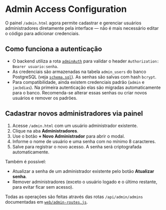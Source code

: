 # Admin Access Configuration

O painel `/admin.html` agora permite cadastrar e gerenciar usuários administradores diretamente pela interface — não é mais necessário editar o código para adicionar credenciais.

## Como funciona a autenticação

- O backend utiliza a rota [`adminAuth`](web/admin-routes.js) para validar o header `Authorization: Bearer usuario:senha`.
- As credenciais são armazenadas na tabela `admin_users` do banco PostgreSQL (veja [`schema.sql`](schema.sql)). As senhas são salvas com hash `bcrypt`.
- Para compatibilidade, ainda existem credenciais padrão (`admin` e `jacbdias`). Na primeira autenticação elas são migradas automaticamente para o banco. Recomenda-se alterar essas senhas ou criar novos usuários e remover os padrões.

## Cadastrar novos administradores via painel

1. Acesse `/admin.html` com um usuário administrador existente.
2. Clique na aba **Administradores**.
3. Use o botão **+ Novo Administrador** para abrir o modal.
4. Informe o nome de usuário e uma senha com no mínimo 8 caracteres.
5. Salve para registrar o novo acesso. A senha será criptografada automaticamente.

Também é possível:

- Atualizar a senha de um administrador existente pelo botão **Atualizar senha**.
- Remover administradores (exceto o usuário logado e o último restante, para evitar ficar sem acesso).

Todas as operações são feitas através das rotas `/api/admin/admins` documentadas em [`web/admin-routes.js`](web/admin-routes.js).
